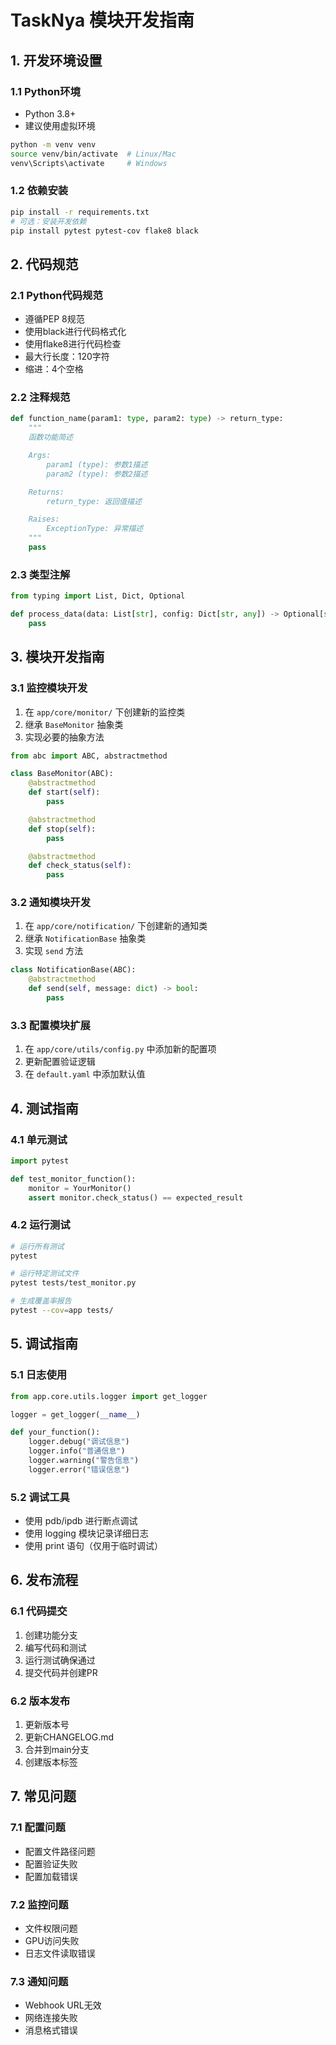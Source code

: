 # TaskNya 模块开发指南

## 1. 开发环境设置

### 1.1 Python环境
- Python 3.8+
- 建议使用虚拟环境
```bash
python -m venv venv
source venv/bin/activate  # Linux/Mac
venv\Scripts\activate     # Windows
```

### 1.2 依赖安装
```bash
pip install -r requirements.txt
# 可选：安装开发依赖
pip install pytest pytest-cov flake8 black
```

## 2. 代码规范

### 2.1 Python代码规范
- 遵循PEP 8规范
- 使用black进行代码格式化
- 使用flake8进行代码检查
- 最大行长度：120字符
- 缩进：4个空格

### 2.2 注释规范
```python
def function_name(param1: type, param2: type) -> return_type:
    """
    函数功能简述

    Args:
        param1 (type): 参数1描述
        param2 (type): 参数2描述

    Returns:
        return_type: 返回值描述

    Raises:
        ExceptionType: 异常描述
    """
    pass
```

### 2.3 类型注解
```python
from typing import List, Dict, Optional

def process_data(data: List[str], config: Dict[str, any]) -> Optional[str]:
    pass
```

## 3. 模块开发指南

### 3.1 监控模块开发
1. 在 `app/core/monitor/` 下创建新的监控类
2. 继承 `BaseMonitor` 抽象类
3. 实现必要的抽象方法

```python
from abc import ABC, abstractmethod

class BaseMonitor(ABC):
    @abstractmethod
    def start(self):
        pass

    @abstractmethod
    def stop(self):
        pass

    @abstractmethod
    def check_status(self):
        pass
```

### 3.2 通知模块开发
1. 在 `app/core/notification/` 下创建新的通知类
2. 继承 `NotificationBase` 抽象类
3. 实现 `send` 方法

```python
class NotificationBase(ABC):
    @abstractmethod
    def send(self, message: dict) -> bool:
        pass
```

### 3.3 配置模块扩展
1. 在 `app/core/utils/config.py` 中添加新的配置项
2. 更新配置验证逻辑
3. 在 `default.yaml` 中添加默认值

## 4. 测试指南

### 4.1 单元测试
```python
import pytest

def test_monitor_function():
    monitor = YourMonitor()
    assert monitor.check_status() == expected_result
```

### 4.2 运行测试
```bash
# 运行所有测试
pytest

# 运行特定测试文件
pytest tests/test_monitor.py

# 生成覆盖率报告
pytest --cov=app tests/
```

## 5. 调试指南

### 5.1 日志使用
```python
from app.core.utils.logger import get_logger

logger = get_logger(__name__)

def your_function():
    logger.debug("调试信息")
    logger.info("普通信息")
    logger.warning("警告信息")
    logger.error("错误信息")
```

### 5.2 调试工具
- 使用 pdb/ipdb 进行断点调试
- 使用 logging 模块记录详细日志
- 使用 print 语句（仅用于临时调试）

## 6. 发布流程

### 6.1 代码提交
1. 创建功能分支
2. 编写代码和测试
3. 运行测试确保通过
4. 提交代码并创建PR

### 6.2 版本发布
1. 更新版本号
2. 更新CHANGELOG.md
3. 合并到main分支
4. 创建版本标签

## 7. 常见问题

### 7.1 配置问题
- 配置文件路径问题
- 配置验证失败
- 配置加载错误

### 7.2 监控问题
- 文件权限问题
- GPU访问失败
- 日志文件读取错误

### 7.3 通知问题
- Webhook URL无效
- 网络连接失败
- 消息格式错误 